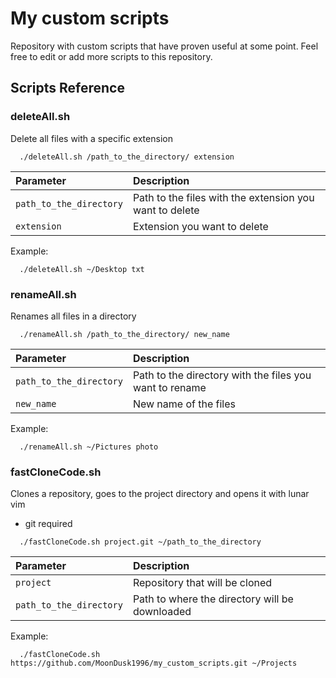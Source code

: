 
# My custom scripts

Repository with custom scripts that have proven useful at some point. Feel free to edit or add more scripts to this repository.


## Scripts Reference

### deleteAll.sh

 Delete all files with a specific extension

```
  ./deleteAll.sh /path_to_the_directory/ extension
```
| Parameter |  Description                |
| :-------- |  :------------------------- |
| `path_to_the_directory` | Path to the files with the extension you want to delete |
| `extension` |  Extension you want to delete |

 Example:

```
  ./deleteAll.sh ~/Desktop txt
```


### renameAll.sh

 Renames all files in a directory

```
  ./renameAll.sh /path_to_the_directory/ new_name
```
| Parameter |  Description                |
| :-------- |  :------------------------- |
| `path_to_the_directory` | Path to the directory with the files you want to rename |
| `new_name` | New name of the files |

 Example:

```
  ./renameAll.sh ~/Pictures photo
```
### fastCloneCode.sh

 Clones a repository, goes to the project directory and opens it with lunar vim
  * git required

```
  ./fastCloneCode.sh project.git ~/path_to_the_directory
```
| Parameter |  Description                |
| :-------- |  :------------------------- |
| `project` | Repository that will be cloned |
| `path_to_the_directory` | Path to where the directory will be downloaded |

 Example:

```
  ./fastCloneCode.sh https://github.com/MoonDusk1996/my_custom_scripts.git ~/Projects
```
